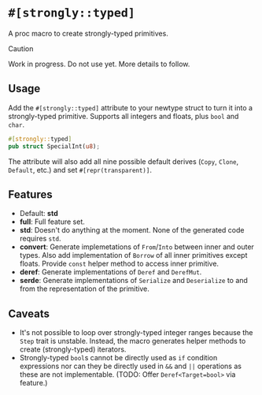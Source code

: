 # `#[strongly::typed]`

A proc macro to create strongly-typed primitives.

> [!CAUTION]
> Work in progress. Do not use yet. More details to follow.

## Usage

Add the `#[strongly::typed]` attribute to your newtype struct to turn
it into a strongly-typed primitive. Supports all integers and floats, plus
`bool` and `char`.

```rust
#[strongly::typed]
pub struct SpecialInt(u8);
```

The attribute will also add all nine possible default derives (`Copy`, `Clone`,
`Default`, etc.) and set `#[repr(transparent)]`.

## Features

* Default: __std__
* __full__: Full feature set.
* __std__: Doesn't do anything at the moment. None of the generated code requires
  `std`.
* __convert__: Generate implemetations of `From`/`Into` between inner and outer
  types. Also add implementation of `Borrow` of all inner primitives except
  floats. Provide `const` helper method to access inner primitive.
* __deref__: Generate implementations of `Deref` and `DerefMut`.
* __serde__: Generate implementations of `Serialize` and `Deserialize` to and from
  the representation of the primitive.

## Caveats

* It's not possible to loop over strongly-typed integer ranges because the
  `Step` trait is unstable. Instead, the macro generates helper methods to
  create (strongly-typed) iterators.
* Strongly-typed `bool`s cannot be directly used as `if` condition expressions
  nor can they be directly used in `&&` and `||` operations as these are not
  implementable. (TODO: Offer `Deref<Target=bool>` via feature.)

